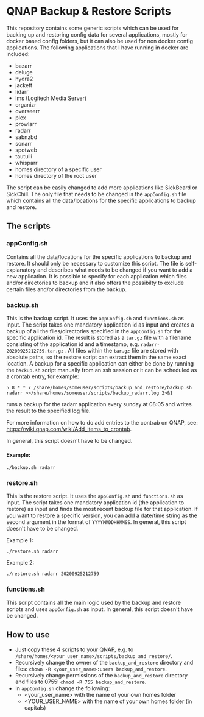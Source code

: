 # QNAP Backup & Restore Scripts

This repository contains some generic scripts which can be used for backing up and restoring config data for several applications, mostly for docker based config folders, but it can also be used for non docker config applications.
The following applications that I have running in docker are included:

* bazarr
* deluge
* hydra2
* jackett
* lidarr
* lms (Logitech Media Server)
* organizr
* overseerr
* plex
* prowlarr
* radarr
* sabnzbd
* sonarr
* spotweb
* tautulli
* whisparr
* homes directory of a specific user
* homes directory of the root user

The script can be easily changed to add more applications like SickBeard or SickChill. The only file that needs to be changed is the `appConfig.sh` file which contains all the data/locations for the specific applications to backup and restore.

## The scripts

### appConfig.sh
Contains all the data/locations for the specific applications to backup and restore. It should only be necessary to customize this script. The file is self-explanatory and describes what needs to be changed if you want to add a new application. It is possible to specify for each application which files and/or directories to backup and it also offers the possibilty to exclude certain files and/or directories from the backup.

### backup.sh
This is the backup script. It uses the `appConfig.sh` and `functions.sh` as input.
The script takes one mandatory application id as input and creates a backup of all the files/directories specified in the `appConfig.sh` for the specific application id. The result is stored as a `tar.gz` file with a filename consisting of the application id and a timestamp, e.g. `radarr-20200925212759.tar.gz.` All files within the `tar.gz` file are stored with absolute paths, so the restore script can extract them in the same exact location.
A backup for a specific application can either be done by running the `backup.sh` script manually from an ssh session or it can be scheduled as a crontab entry, for example:

`5 8 * * 7 /share/homes/someuser/scripts/backup_and_restore/backup.sh radarr >>/share/homes/someuser/scripts/backup_radarr.log 2>&1`

runs a backup for the radarr application every sunday at 08:05 and writes the result to the specified log file.

For more information on how to do add entries to the contrab on QNAP, see: https://wiki.qnap.com/wiki/Add_items_to_crontab.

In general, this script doesn't have to be changed.

#### Example:
```
./backup.sh radarr
```

### restore.sh
This is the restore script. It uses the `appConfig.sh` and `functions.sh` as input.
The script takes one mandatory application id (the application to restore) as input and finds the most recent backup file for that application. If you want to restore a specific version, you can add a date/time string as the second argument in the format of `YYYYMMDDHHMMSS`. In general, this script doesn't have to be changed.

Example 1:
```
./restore.sh radarr
```
Example 2:
```
./restore.sh radarr 20200925212759
```

### functions.sh
This script contains all the main logic used by the backup and restore scripts and uses `appConfig.sh` as input. In general, this script doesn't have be changed.

## How to use
* Just copy these 4 scripts to your QNAP, e.g. to `/share/homes/<your_user_name>/scripts/backup_and_restore/`.
* Recursively change the owner of the `backup_and_restore` directory and files: `chown -R <your_user_name>:users backup_and_restore`.
* Recursively change permissions of the `backup_and_restore` directory and files to 0755: `chmod -R 755 backup_and_restore`.
* In `appConfig.sh` change the following:
  * <your_user_name> with the name of your own homes folder
  * <YOUR_USER_NAME> with the name of your own homes folder (in capitals)
